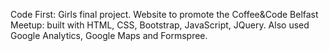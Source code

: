 Code First: Girls final project. 
Website to promote the Coffee&Code Belfast Meetup: built with HTML, CSS, Bootstrap, JavaScript, JQuery. Also used Google Analytics, Google Maps and Formspree.
